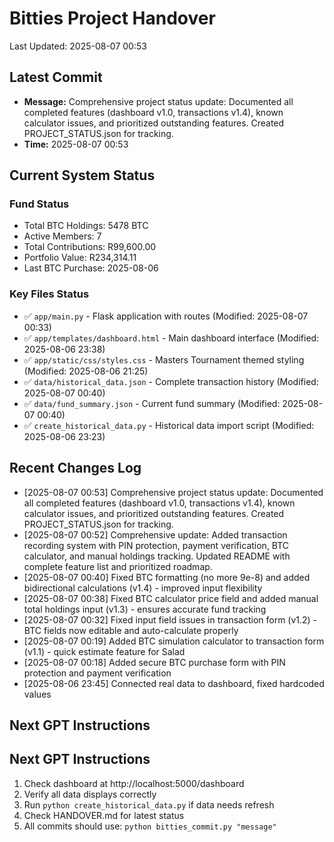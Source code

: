 # Bitties Project Handover
Last Updated: 2025-08-07 00:53

## Latest Commit
- **Message:** Comprehensive project status update: Documented all completed features (dashboard v1.0, transactions v1.4), known calculator issues, and prioritized outstanding features. Created PROJECT_STATUS.json for tracking.
- **Time:** 2025-08-07 00:53

## Current System Status

### Fund Status
- Total BTC Holdings: 5478 BTC
- Active Members: 7
- Total Contributions: R99,600.00
- Portfolio Value: R234,314.11
- Last BTC Purchase: 2025-08-06

### Key Files Status
- ✅ `app/main.py` - Flask application with routes (Modified: 2025-08-07 00:33)
- ✅ `app/templates/dashboard.html` - Main dashboard interface (Modified: 2025-08-06 23:38)
- ✅ `app/static/css/styles.css` - Masters Tournament themed styling (Modified: 2025-08-06 21:25)
- ✅ `data/historical_data.json` - Complete transaction history (Modified: 2025-08-07 00:40)
- ✅ `data/fund_summary.json` - Current fund summary (Modified: 2025-08-07 00:40)
- ✅ `create_historical_data.py` - Historical data import script (Modified: 2025-08-06 23:23)

## Recent Changes Log
- [2025-08-07 00:53] Comprehensive project status update: Documented all completed features (dashboard v1.0, transactions v1.4), known calculator issues, and prioritized outstanding features. Created PROJECT_STATUS.json for tracking.
- [2025-08-07 00:52] Comprehensive update: Added transaction recording system with PIN protection, payment verification, BTC calculator, and manual holdings tracking. Updated README with complete feature list and prioritized roadmap.
- [2025-08-07 00:40] Fixed BTC formatting (no more 9e-8) and added bidirectional calculations (v1.4) - improved input flexibility
- [2025-08-07 00:38] Fixed BTC calculator price field and added manual total holdings input (v1.3) - ensures accurate fund tracking
- [2025-08-07 00:32] Fixed input field issues in transaction form (v1.2) - BTC fields now editable and auto-calculate properly
- [2025-08-07 00:19] Added BTC simulation calculator to transaction form (v1.1) - quick estimate feature for Salad
- [2025-08-07 00:18] Added secure BTC purchase form with PIN protection and payment verification
- [2025-08-06 23:45] Connected real data to dashboard, fixed hardcoded values


## Next GPT Instructions

## Next GPT Instructions
1. Check dashboard at http://localhost:5000/dashboard
2. Verify all data displays correctly
3. Run `python create_historical_data.py` if data needs refresh
4. Check HANDOVER.md for latest status
5. All commits should use: `python bitties_commit.py "message"`
